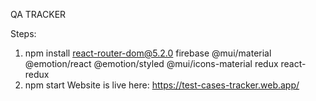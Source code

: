 QA TRACKER

Steps:

1. npm install react-router-dom@5.2.0 firebase @mui/material @emotion/react @emotion/styled @mui/icons-material redux react-redux
2. npm start
Website is live here: https://test-cases-tracker.web.app/
